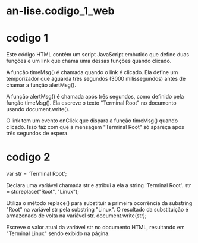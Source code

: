 # an-lise.codigo_1_web

# codigo 1

Este código HTML contém um script JavaScript embutido que define duas funções e um link que chama uma dessas funções quando clicado.

A função timeMsg() é chamada quando o link é clicado. Ela define um temporizador que aguarda três segundos (3000 milissegundos) antes de chamar a função alertMsg().

A função alertMsg() é chamada após três segundos, como definido pela função timeMsg(). Ela escreve o texto "Terminal Root" no documento usando document.write().

O link <a> tem um evento onClick que dispara a função timeMsg() quando clicado. Isso faz com que a mensagem "Terminal Root" só apareça após três segundos de espera.

# codigo  2 

 var str = 'Terminal Root';

Declara uma variável chamada str e atribui a ela a string 'Terminal Root'.
str = str.replace("Root", "Linux");

Utiliza o método replace() para substituir a primeira ocorrência da substring "Root" na variável str pela substring "Linux". O resultado da substituição é armazenado de volta na variável str.
document.write(str);

Escreve o valor atual da variável str no documento HTML, resultando em "Terminal Linux" sendo exibido na página.





